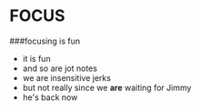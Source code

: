 # FOCUS


###focusing is fun
- it is fun
- and so are jot notes
- we are insensitive jerks
- but not really since we **are** waiting for Jimmy
- he's back now